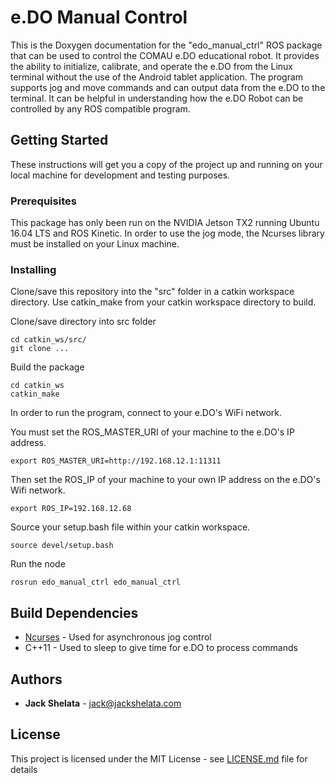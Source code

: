 # e.DO Manual Control

This is the Doxygen documentation for the "edo_manual_ctrl" ROS package that can be used to control the COMAU e.DO educational robot. It provides the ability to initialize, calibrate, and operate the e.DO from the Linux terminal without the use of the Android tablet application. The program supports jog and move commands and can output data from the e.DO to the terminal. It can be helpful in understanding how the e.DO Robot can be controlled by any ROS compatible program.

## Getting Started

These instructions will get you a copy of the project up and running on your local machine for development and testing purposes.

### Prerequisites

This package has only been run on the NVIDIA Jetson TX2 running Ubuntu 16.04 LTS and ROS Kinetic. In order to use the jog mode, the Ncurses library must be installed on your Linux machine.

### Installing

Clone/save this repository into the "src" folder in a catkin workspace directory. Use catkin_make from your catkin workspace directory to build.

Clone/save directory into src folder

```
cd catkin_ws/src/
git clone ...
```

Build the package

```
cd catkin_ws
catkin_make
```

In order to run the program, connect to your e.DO's WiFi network.

You must set the ROS_MASTER_URI of your machine to the e.DO's IP address.

```
export ROS_MASTER_URI=http://192.168.12.1:11311
```

Then set the ROS_IP of your machine to your own IP address on the e.DO's Wifi network.

```
export ROS_IP=192.168.12.68
```

Source your setup.bash file within your catkin workspace.

```
source devel/setup.bash
```

Run the node

```
rosrun edo_manual_ctrl edo_manual_ctrl
```


## Build Dependencies

* [Ncurses](https://www.cyberciti.biz/faq/linux-install-ncurses-library-headers-on-debian-ubuntu-centos-fedora/) - Used for asynchronous jog control
* C++11 - Used to sleep to give time for e.DO to process commands


## Authors

* **Jack Shelata** - [jack@jackshelata.com](mailto:jack@jackshelata.com)

## License

This project is licensed under the MIT License - see [LICENSE.md](LICENSE.md) file for details


